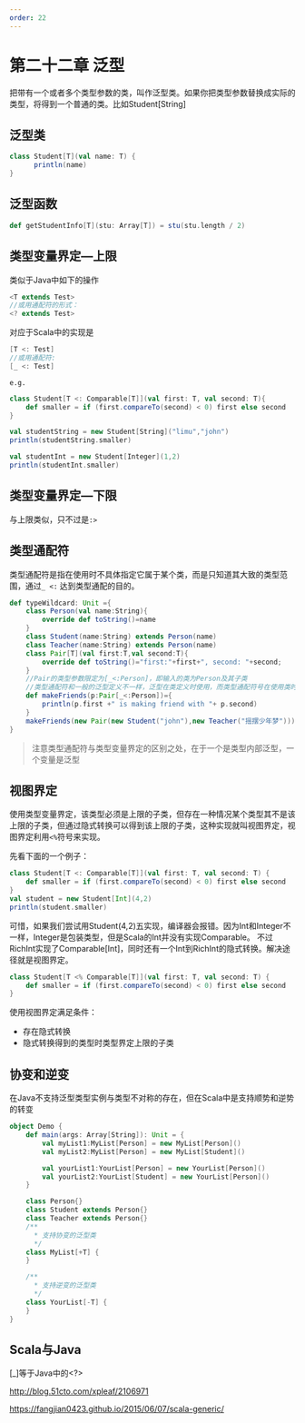 ```yaml
---
order: 22
---
```


# 第二十二章 泛型

把带有一个或者多个类型参数的类，叫作泛型类。如果你把类型参数替换成实际的类型，将得到一个普通的类。比如Student[String]

## 泛型类

```scala
class Student[T](val name: T) {
      println(name)
}
```

## 泛型函数

```scala
def getStudentInfo[T](stu: Array[T]) = stu(stu.length / 2)
```

## 类型变量界定—上限

类似于Java中如下的操作

```scala
<T extends Test>
//或用通配符的形式：
<? extends Test>
```

对应于Scala中的实现是

```scala
[T <: Test] 
//或用通配符: 
[_ <: Test]
```

`e.g.`

```scala
class Student[T <: Comparable[T]](val first: T, val second: T){
    def smaller = if (first.compareTo(second) < 0) first else second
}

val studentString = new Student[String]("limu","john")
println(studentString.smaller)

val studentInt = new Student[Integer](1,2)
println(studentInt.smaller)
```

## 类型变量界定—下限

与上限类似，只不过是`:>`

## 类型通配符

 类型通配符是指在使用时不具体指定它属于某个类，而是只知道其大致的类型范围，通过`_ <:` 达到类型通配的目的。

```scala
def typeWildcard: Unit ={
    class Person(val name:String){
        override def toString()=name
    }
    class Student(name:String) extends Person(name)
    class Teacher(name:String) extends Person(name)
    class Pair[T](val first:T,val second:T){
        override def toString()="first:"+first+", second: "+second;
    }
    //Pair的类型参数限定为[_<:Person]，即输入的类为Person及其子类
    //类型通配符和一般的泛型定义不一样，泛型在类定义时使用，而类型通配符号在使用类时使用
    def makeFriends(p:Pair[_<:Person])={
        println(p.first +" is making friend with "+ p.second)
    }
    makeFriends(new Pair(new Student("john"),new Teacher("摇摆少年梦")))
}
```

> 注意类型通配符与类型变量界定的区别之处，在于一个是类型内部泛型，一个变量是泛型

## 视图界定

使用类型变量界定，该类型必须是上限的子类，但存在一种情况某个类型其不是该上限的子类，但通过隐式转换可以得到该上限的子类，这种实现就叫视图界定，视图界定利用`<%`符号来实现。

先看下面的一个例子：

```scala
class Student[T <: Comparable[T]](val first: T, val second: T) {
    def smaller = if (first.compareTo(second) < 0) first else second
}
val student = new Student[Int](4,2)
println(student.smaller)
```

可惜，如果我们尝试用Student(4,2)五实现，编译器会报错。因为Int和Integer不一样，Integer是包装类型，但是Scala的Int并没有实现Comparable。
不过RichInt实现了Comparable[Int]，同时还有一个Int到RichInt的隐式转换。解决途径就是视图界定。

```scala
class Student[T <% Comparable[T]](val first: T, val second: T) {
    def smaller = if (first.compareTo(second) < 0) first else second
}
```

使用视图界定满足条件：

- 存在隐式转换
- 隐式转换得到的类型时类型界定上限的子类

## 协变和逆变

在Java不支持泛型类型实例与类型不对称的存在，但在Scala中是支持顺势和逆势的转变

```scala
object Demo {
    def main(args: Array[String]): Unit = {
        val myList1:MyList[Person] = new MyList[Person]()
        val myList2:MyList[Person] = new MyList[Student]()

        val yourList1:YourList[Person] = new YourList[Person]()
        val yourList2:YourList[Student] = new YourList[Person]()
    }

    class Person{}
    class Student extends Person{}
    class Teacher extends Person{}
    /**
      * 支持协变的泛型类
      */
    class MyList[+T] {
    }

    /**
      * 支持逆变的泛型类
      */
    class YourList[-T] {
    }
}
```

## Scala与Java

[_]等于Java中的<?>

http://blog.51cto.com/xpleaf/2106971

https://fangjian0423.github.io/2015/06/07/scala-generic/